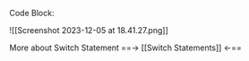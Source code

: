 
Code Block:

![[Screenshot 2023-12-05 at 18.41.27.png]]

More about Switch Statement ==->  [[Switch Statements]]  <-==

     